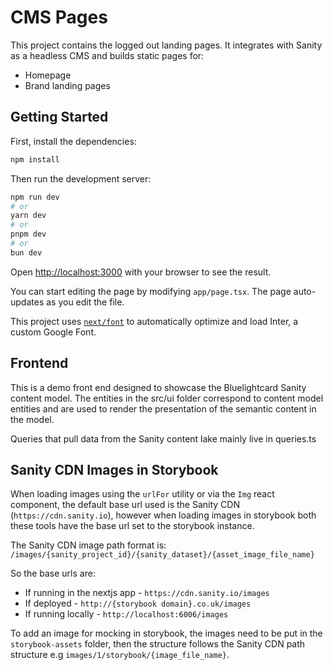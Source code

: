 # CMS Pages

This project contains the logged out landing pages. It integrates with Sanity as a headless CMS and builds static pages for:

- Homepage
- Brand landing pages

## Getting Started

First, install the dependencies:

```bash
npm install
```

Then run the development server:

```bash
npm run dev
# or
yarn dev
# or
pnpm dev
# or
bun dev
```

Open [http://localhost:3000](http://localhost:3000) with your browser to see the result.

You can start editing the page by modifying `app/page.tsx`. The page auto-updates as you edit the file.

This project uses [`next/font`](https://nextjs.org/docs/basic-features/font-optimization) to automatically optimize and load Inter, a custom Google Font.

## Frontend

This is a demo front end designed to showcase the Bluelightcard Sanity content model.
The entities in the src/ui folder correspond to content model entities and are used to render the presentation of the semantic content in the model.

Queries that pull data from the Sanity content lake mainly live in queries.ts

## Sanity CDN Images in Storybook

When loading images using the `urlFor` utility or via the `Img` react component, the default base url used is the Sanity CDN (`https://cdn.sanity.io`), however when loading images in storybook both these tools have the base url set to the storybook instance.

The Sanity CDN image path format is: `/images/{sanity_project_id}/{sanity_dataset}/{asset_image_file_name}`

So the base urls are:

- If running in the nextjs app - `https://cdn.sanity.io/images`
- If deployed - `http://{storybook domain}.co.uk/images`
- If running locally - `http://localhost:6006/images`

To add an image for mocking in storybook, the images need to be put in the `storybook-assets` folder, then the structure follows the Sanity CDN path structure e.g `images/1/storybook/{image_file_name}`.
